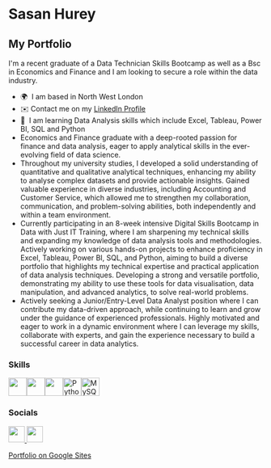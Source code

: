 # Sasan Hurey


My Portfolio
------------

I'm a recent graduate of a Data Technician Skills Bootcamp as well as a Bsc in Economics and Finance and I am looking to secure a role within the data industry.

* 🌍  I am based in North West London
* ✉️  Contact me on my [LinkedIn Profile](http://www.linkedin.com/in/sasanhurey) 
* 🧠  I am learning Data Analysis skills which include Excel, Tableau, Power BI, SQL and Python
* Economics and Finance graduate with a deep-rooted passion for finance and data analysis, eager to apply analytical skills in the ever-evolving field of data science.
* Throughout my university studies, I developed a solid understanding of quantitative and qualitative analytical techniques, enhancing my ability to analyse complex datasets and provide actionable insights.
Gained valuable experience in diverse industries, including Accounting and Customer Service, which allowed me to strengthen my collaboration, communication, and problem-solving abilities, both independently and within a team environment.
* Currently participating in an 8-week intensive Digital Skills Bootcamp in Data with Just IT Training, where I am sharpening my technical skills and expanding my knowledge of data analysis tools and methodologies. Actively working on various hands-on projects to enhance proficiency in Excel, Tableau, Power BI, SQL, and Python, aiming to build a diverse portfolio that highlights my technical expertise and practical application of data analysis techniques.
Developing a strong and versatile portfolio, demonstrating my ability to use these tools for data visualisation, data manipulation, and advanced analytics, to solve real-world problems.
* Actively seeking a Junior/Entry-Level Data Analyst position where I can contribute my data-driven approach, while continuing to learn and grow under the guidance of experienced professionals. Highly motivated and eager to work in a dynamic environment where I can leverage my skills, collaborate with experts, and gain the experience necessary to build a successful career in data analytics.


### Skills
<p align="left"><a target="_blank" rel="noreferrer"><img src="https://github.com/user-attachments/assets/7ddf6800-4dd3-4081-a7fb-992ed88166f2" width="36" height="36" /><a><a target="_blank" rel="noreferrer"><img src="https://github.com/user-attachments/assets/8d9938b8-d782-44f3-a547-a153d93b275e"width="36" height="36"/><a><a target="_blank" rel="noreferrer"><img src="https://github.com/user-attachments/assets/d32f822f-fb37-410b-9eb1-f32a27a74146" width="36" height="36" href="https://www.python.org/" target="_blank" rel="noreferrer"><img  src="https://raw.githubusercontent.com/danielcranney/readme-generator/main/public/icons/skills/python-colored.svg" width="36" height="36" alt="Python" href="https://www.mysql.com/" target="_blank" rel="noreferrer"><img src="https://raw.githubusercontent.com/danielcranney/readme-generator/main/public/icons/skills/mysql-colored.svg" width="36" height="36" alt="MySQL" /></a><a 
[alt text](https://github.com/user-attachments/assets/8a624220-6abe-465e-bd9e-207c8c7b8443)

</p>


### Socials

<p align="left"> <a href="https://www.github.com/sasanportfolio" target="_blank" rel="noreferrer"> <picture> <source media="(prefers-color-scheme: light)" srcset="https://raw.githubusercontent.com/danielcranney/readme-generator/main/public/icons/socials/github-dark.svg" /> <source media="(prefers-color-scheme: light)" srcset="https://raw.githubusercontent.com/danielcranney/readme-generator/main/public/icons/socials/github.svg" /> <img src="https://raw.githubusercontent.com/danielcranney/readme-generator/main/public/icons/socials/github.svg" width="32" height="32" /> </picture> </a> <a href="https://www.linkedin.com/in/sasanhurey" target="_blank" rel="noreferrer"> <picture> <source media="(prefers-color-scheme: light)" srcset="https://raw.githubusercontent.com/danielcranney/readme-generator/main/public/icons/socials/linkedin-dark.svg" /> <source media="(prefers-color-scheme: light)" srcset="https://raw.githubusercontent.com/danielcranney/readme-generator/main/public/icons/socials/linkedin.svg" /> <img src="https://raw.githubusercontent.com/danielcranney/readme-generator/main/public/icons/socials/linkedin.svg" width="32" height="32" /> </picture> </a>  </p>

[Portfolio on Google Sites](https://sites.google.com/view/sasanhurey)




